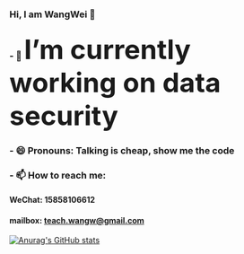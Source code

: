 ### Hi, I am WangWei 👋

### - 🔭 <font size=30>I’m currently working on data security</font>

### - 😄 Pronouns: Talking is cheap, show me the code

### - 📫 How to reach me: 
#### WeChat: 15858106612 
#### mailbox: teach.wangw@gmail.com


[![Anurag's GitHub stats](https://github-readme-stats.vercel.app/api?username=1261385937&show_icons=true&theme=great-gatsby)](https://github.com/anuraghazra/github-readme-stats)

<!--
**1261385937/1261385937** is a ✨ _special_ ✨ repository because its `README.md` (this file) appears on your GitHub profile.

Here are some ideas to get you started:

- 🔭 I’m currently working on ...
- 🌱 I’m currently learning ...
- 👯 I’m looking to collaborate on ...
- 🤔 I’m looking for help with ...
- 💬 Ask me about ...
- 📫 How to reach me: ...
- 😄 Pronouns: ...
- ⚡ Fun fact: ...
-->

